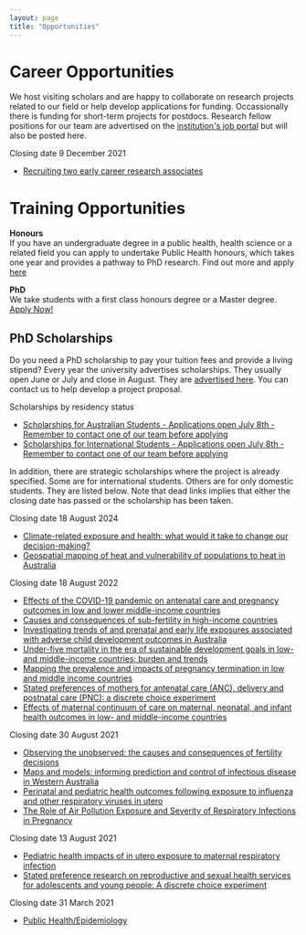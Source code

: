```yaml
---
layout: page
title: "Opportunities"
---
```


#  Career Opportunities

We host visiting scholars and are happy to collaborate on research projects related to our field or help develop applications for funding. Occassionally there is funding for short-term projects for postdocs. Research fellow positions for our team are advertised on the [institution's job portal](http://staff.curtin.edu.au/job-vacancies/#linkid=um-about-jobs-at-curtin-see-job-vacancies) but will also be posted here.

Closing date 9 December 2021
* [Recruiting two early career research associates](http://staff.curtin.edu.au/job-vacancies/?ja-job=401044)  

# Training Opportunities

**Honours**  
If you have an undergraduate degree in a public health, health science or a related field you can apply to undertake Public Health honours, which takes one year and provides a pathway to PhD research. Find out more and apply [here](
https://study.curtin.edu.au/offering/course-ug-public-health-honours-major-bsc-health-hons--mjrh-phlth)

**PhD**  
We take students with a first class honours degree or a Master degree. [Apply Now!](https://apply.curtin.edu.au/before-you-start?spkCode=DR-PUBHL)

## PhD Scholarships

Do you need a PhD scholarship to pay your tuition fees and provide a living stipend? Every year the university advertises scholarships. They usually open June or July and close in August. They are [advertised here](https://scholarships.curtin.edu.au/). You can contact us to help develop a project proposal. 

Scholarships by residency status
* [Scholarships for Australian Students - Applications open July 8th - Remember to contact one of our team before applying](https://scholarships.curtin.edu.au/hdr-scholarships-funding/rtp-policy/)
* [Scholarships for International Students - Applications open July 8th - Remember to contact one of our team before applying](https://scholarships.curtin.edu.au/hdr-scholarships-funding/curtin-strategic-scholarships/)

In addition, there are strategic scholarships where the project is already specified. Some are for international students. Others are for only domestic students. They are listed below. Note that dead links implies that either the closing date has passed or the scholarship has been taken.

Closing date 18 August 2024
* [Climate-related exposure and health: what would it take to change our decision-making?](https://scholarships.curtin.edu.au/Scholarship/?id=7200)
* [Geospatial mapping of heat and vulnerability of populations to heat in Australia](https://scholarships.curtin.edu.au/Scholarship/?id=7218)

Closing date 18 August 2022
* [Effects of the COVID-19 pandemic on antenatal care and pregnancy outcomes in low and lower middle-income countries](https://scholarships.curtin.edu.au/Scholarship/?id=5931)
* [Causes and consequences of sub-fertility in high-income countries](https://scholarships.curtin.edu.au/Scholarship/?id=6074)
* [Investigating trends of and prenatal and early life exposures associated with adverse child development outcomes in Australia](https://scholarships.curtin.edu.au/Scholarship/?id=5933)
* [Under-five mortality in the era of sustainable development goals in low-and middle-income countries: burden and trends](https://scholarships.curtin.edu.au/Scholarship/?id=5932)
* [Mapping the prevalence and impacts of pregnancy termination in low and middle income countries](https://scholarships.curtin.edu.au/Scholarship/?id=5927)
* [Stated preferences of mothers for antenatal care (ANC), delivery and postnatal care (PNC): a discrete choice experiment](https://scholarships.curtin.edu.au/Scholarship/?id=5938) 
* [Effects of maternal continuum of care on maternal, neonatal, and infant health outcomes in low- and middle-income countries](https://scholarships.curtin.edu.au/Scholarship/?id=5928)

Closing date 30 August 2021  
* [Observing the unobserved: the causes and consequences of fertility decisions](https://scholarships.curtin.edu.au/Scholarship/?id=5288)  
* [Maps and models: informing prediction and control of infectious disease in Western Australia](https://scholarships.curtin.edu.au/Scholarship/?id=5345)  
* [Perinatal and pediatric health outcomes following exposure to influenza and other respiratory viruses in utero](https://scholarships.curtin.edu.au/Scholarship/?id=5408)  
* [The Role of Air Pollution Exposure and Severity of Respiratory Infections in Pregnancy](https://scholarships.curtin.edu.au/Scholarship/?id=5507)  

Closing date 13 August 2021  
* [Pediatric health impacts of in utero exposure to maternal respiratory infection](https://scholarships.curtin.edu.au/Scholarship/?id=5503)  
* [Stated preference research on reproductive and sexual health services for adolescents and young people: A discrete choice experiment](https://scholarships.curtin.edu.au/Scholarship/?id=5511)  

Closing date 31 March 2021  
* [Public Health/Epidemiology](https://scholarships.curtin.edu.au/Scholarship/?id=4783)
